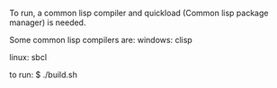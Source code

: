 To run, a common lisp compiler and quickload (Common lisp package manager) is needed.

Some common lisp compilers are:
windows:
	clisp

linux:
	sbcl


to run: 
$ ./build.sh
